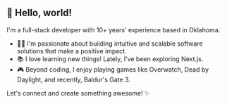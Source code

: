 ## 👋 Hello, world!

I'm a full-stack developer with 10+ years' experience based in Oklahoma.

* 🧑‍💻 I'm passionate about building intuitive and scalable software solutions that make a positive impact.
* 📚 I love learning new things! Lately, I've been exploring Next.js.
* 🎮 Beyond coding, I enjoy playing games like Overwatch, Dead by Daylight, and recently, Baldur's Gate 3.

Let's connect and create something awesome! ✨
